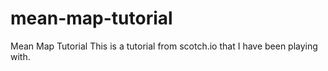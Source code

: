 # mean-map-tutorial
Mean Map Tutorial
This is a tutorial from scotch.io that I have been playing with.
